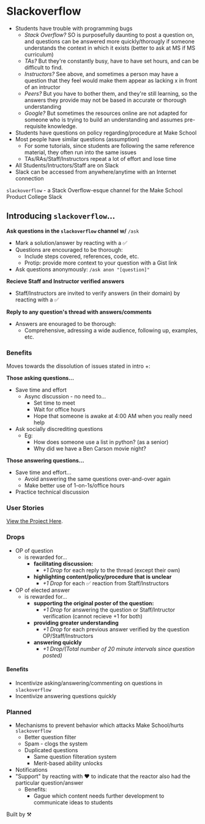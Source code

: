 # Slackoverflow
- Students have trouble with programming bugs
    + *Stack Overflow?* SO is purposefully daunting to post a question on, and
      questions can be answered more quickly/thorougly if someone understands
      the context in which it exists (better to ask at MS if MS curriculum)
    + *TAs?* But they're constantly busy, have to have set hours, and can be 
      difficult to find. 
    + *Instructors?* See above, and sometimes a person may have a question that
      they feel would make them appear as lacking x in front of an intructor
    + *Peers?* But you have to bother them, and they're still learning, so the
      answers they provide may not be based in accurate or thorough 
      understanding
    + *Google?* But sometimes the resources online are not adapted for someone 
      who is trying to build an understanding and assumes pre-requisite 
      knowledge.
- Students have questions on policy regarding/procedure at Make School
- Most people have similar questions (assumption) 
    + For some tutorials, since students are following the same reference
      material, they often run into the same issues
    + TAs/RAs/Staff/Instructors repeat a lot of effort and lose time
- All Students/Intructors/Staff are on Slack
- Slack can be accessed from anywhere/anytime with an Internet connection

`slackoverflow` - a Stack Overflow-esque channel for the Make School Product
College Slack

## Introducing `slackoverflow`...
**Ask questions in the `slackoverflow` channel w/** `/ask`
- Mark a solution/answer by reacting with a ✅
- Questions are encouraged to be thorough:
    + Include steps covered, references, code, etc.
    + Protip: provide more context to your question with a Gist link
- Ask questions anonymously: `/ask anon "[question]"`

**Recieve Staff and Instructor verified answers**
- Staff/Instructors are invited to verify answers (in their domain) by reacting
  with a ✅

**Reply to any question's thread with answers/comments**
- Answers are enouraged to be thorough:
    + Comprehensive, adressing a wide audience, following up, examples, etc.

### Benefits
Moves towards the dissolution of issues stated in intro +:

**Those asking questions...**
- Save time and effort
    + Async discussion - no need to... 
        * Set time to meet
        * Wait for office hours
        * Hope that someone is awake at 4:00 AM when you really need help
- Ask socially discrediting questions
    + Eg:
        * How does someone use a list in python? (as a senior)
        * Why did we have a Ben Carson movie night?

**Those answering questions...**
- Save time and effort...
    + Avoid answering the same questions over-and-over again
    + Make better use of 1-on-1s/office hours
- Practice technical discussion 

### User Stories
[View the Project Here](https://github.com/orgs/archproj/projects/5).

### Drops
- OP of question 
    + is rewarded for... 
        * **facilitating discussion:**
            - _+1 Drop_ for each reply to the thread (except their own)
        * **highlighting content/policy/procedure that is unclear**
            - _+1 Drop_ for each ✅ reaction from Staff/Instructors
- OP of elected answer
    + is rewarded for... 
        * **supporting the original poster of the question:**        
            - _+1 Drop_ for answering the question or Staff/Intructor 
              verification (cannot recieve +1 for both)
        * **providing greater understanding**
            - _+1 Drop_ for each previous answer verified by the question 
              OP/Staff/Instructors
        * **answering quickly**
            - _+1 Drop/(Total number of 20 minute intervals since question 
              posted)_

#### Benefits
- Incentivize asking/answering/commenting on questions in `slackoverflow`
- Incentivize answering questions quickly

### Planned
- Mechanisms to prevent behavior which attacks Make School/hurts `slackoverflow`
    + Better question filter
    + Spam - clogs the system
    + Duplicated questions
        * Same question filteration system
        * Merit-based ability unlocks
- Notifications
- "Support" by reacting with ❤️ to indicate that the reactor also had the 
  particular question/answer
    + Benefits:
        * Gague which content needs further development to communicate ideas to 
          students


Built by ⚒
